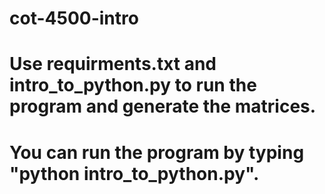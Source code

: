 # cot-4500-intro
# Use requirments.txt and intro_to_python.py to run the program and generate the matrices.
# You can run the program by typing "python intro_to_python.py".
